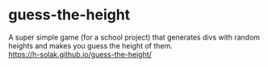 # guess-the-height
A super simple game (for a school project) that generates divs with random heights and makes you guess the height of them.  
https://h-solak.github.io/guess-the-height/
